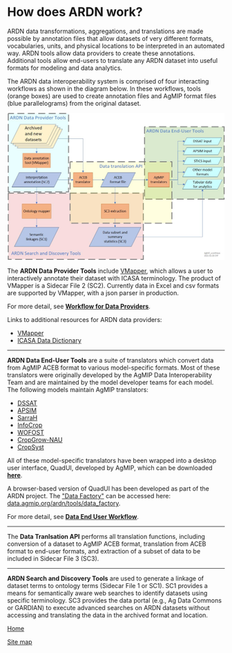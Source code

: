 # How does ARDN work?

ARDN data transformations, aggregations, and translations are made possible by annotation files that allow datasets of very different formats, vocabularies, units, and physical locations to be interpreted in an automated way. ARDN tools allow data providers to create these annotations. Additional tools allow end-users to translate any ARDN dataset into useful formats for modeling and data analytics.

The ARDN data interoperability system is comprised of four interacting workflows as shown in the diagram below. In these workflows, tools (orange boxes) are used to create annotation files and AgMIP format files (blue parallelograms) from the original dataset. 

![image](https://raw.githubusercontent.com/agmip/ARDN/master/docs/images/ARDN_workflows.jpg)

The **ARDN Data Provider Tools** include [VMapper](VMapper.md), which allows a user to interactively annotate their dataset with ICASA terminology. The product of VMapper is a Sidecar File 2 (SC2). Currently data in Excel and csv formats are supported by VMapper, with a json parser in production. 

For more detail, see **[Workflow for Data Providers](DataProviderWorkflow.md)**.

Links to additional resources for ARDN data providers:
- [VMapper](VMapper.md)
- [ICASA Data Dictionary](http:/tinyurl.com/icasa-mvl)

---

**ARDN Data End-User Tools** are a suite of translators which convert data from AgMIP ACEB format to various model-specific formats. Most of these translators were originally developed by the AgMIP Data Interoperability Team and are maintained by the model developer teams for each model. The following models maintain AgMIP translators:

* [DSSAT](https://dssat.net/)
* [APSIM](https://www.apsim.info/)
* [SarraH](http://iopscience.iop.org/1748-9326/8/1/014040/article)
* [InfoCrop](https://www.quantitative-plant.org/model/InfoCrop)
* [WOFOST](https://www.wur.nl/en/Research-Results/Research-Institutes/Environmental-Research/Facilities-Tools/Software-models-and-databases/WOFOST.htm)
* [CropGrow-NAU](https://en.cnki.com.cn/Article_en/CJFDTotal-NYGU200701024.htm)
* [CropSyst](http://modeling.bsyse.wsu.edu/CS_Suite/cropsyst/index.html)

All of these model-specific translators have been wrapped into a desktop user interface, QuadUI, developed by AgMIP, which can be downloaded **[here](https://github.com/agmip/quadui/releases)**. 

A browser-based version of QuadUI has been developed as part of the ARDN project. The ["Data Factory"](https://data.agmip.org/ardn/tools/data_factory) can be accessed here:
[data.agmip.org/ardn/tools/data_factory](https://data.agmip.org/ardn/tools/data_factory).

For more detail, see **[Data End User Workflow](DataEndUserWorkflow.md)**.

---


The **Data Tranlsation API** performs all translation functions, including conversion of a dataset to AgMIP ACEB format, translation from ACEB format to end-user formats, and extraction of a subset of data to be included in Sidecar File 3 (SC3).

<!--For more detail, see **[Data Translation API](DataTranslationAPI.md)** -->


---

**ARDN Search and Discovery Tools** are used to generate a linkage of dataset terms to ontology terms (Sidecar File 1 or SC1). SC1 provides a means for semantically aware web searches to identify datasets using specific terminology. SC3 provides the data portal (e.g., Ag Data Commons or GARDIAN) to execute advanced searches on ARDN datasets without accessing and translating the data in the archived format and location.

<!-- For more detail, see **[ARDN Search and Discover Tools in ADC](SearchTools.md)** -->



[Home](index.md)

[Site map](SiteMap.md)



